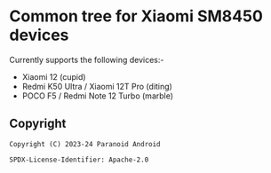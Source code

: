 # Common tree for Xiaomi SM8450 devices

Currently supports the following devices:-

- Xiaomi 12 (cupid)
- Redmi K50 Ultra / Xiaomi 12T Pro (diting)
- POCO F5 / Redmi Note 12 Turbo (marble)

## Copyright

```
Copyright (C) 2023-24 Paranoid Android

SPDX-License-Identifier: Apache-2.0
```
